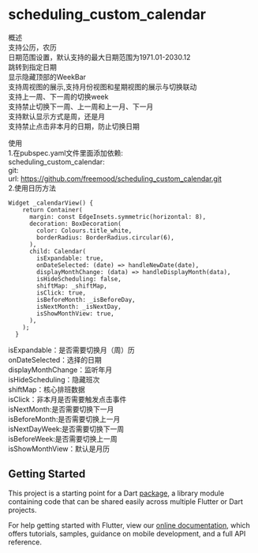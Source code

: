# scheduling_custom_calendar

概述<br>
支持公历，农历<br>
日期范围设置，默认支持的最大日期范围为1971.01-2030.12<br>
跳转到指定日期<br>
显示隐藏顶部的WeekBar<br>
支持周视图的展示,支持月份视图和星期视图的展示与切换联动<br>
支持上一周、下一周的切换week<br>
支持禁止切换下一周、上一周和上一月、下一月<br>
支持默认显示方式是周，还是月<br>
支持禁止点击非本月的日期，防止切换日期<br>

使用<br>
1.在pubspec.yaml文件里面添加依赖:<br>
scheduling_custom_calendar:<br>
    git:<br>
      url: https://github.com/freemood/scheduling_custom_calendar.git<br>
2.使用日历方法<br>
```
Widget _calendarView() {
    return Container(
      margin: const EdgeInsets.symmetric(horizontal: 8),
      decoration: BoxDecoration(
        color: Colours.title_white,
        borderRadius: BorderRadius.circular(6),
      ),
      child: Calendar(
        isExpandable: true,
        onDateSelected: (date) => handleNewDate(date),
        displayMonthChange: (data) => handleDisplayMonth(data),
        isHideScheduling: false,
        shiftMap: _shiftMap,
        isClick: true,
        isBeforeMonth: _isBeforeDay,
        isNextMonth: _isNextDay,
        isShowMonthView: true,
      ),
    );
  }
```
  isExpandable：是否需要切换月（周）历<br>
  onDateSelected：选择的日期<br>
  displayMonthChange：监听年月<br>
  isHideScheduling：隐藏班次<br>
  shiftMap：核心排班数据<br>
  isClick：非本月是否需要触发点击事件<br>
  isNextMonth:是否需要切换下一月<br>
  isBeforeMonth:是否需要切换上一月<br>
  isNextDayWeek:是否需要切换下一周<br>
  isBeforeWeek:是否需要切换上一周<br>
  isShowMonthView：默认是月历<br>
  
  
## Getting Started

This project is a starting point for a Dart
[package](https://flutter.dev/developing-packages/),
a library module containing code that can be shared easily across
multiple Flutter or Dart projects.

For help getting started with Flutter, view our 
[online documentation](https://flutter.dev/docs), which offers tutorials, 
samples, guidance on mobile development, and a full API reference.
